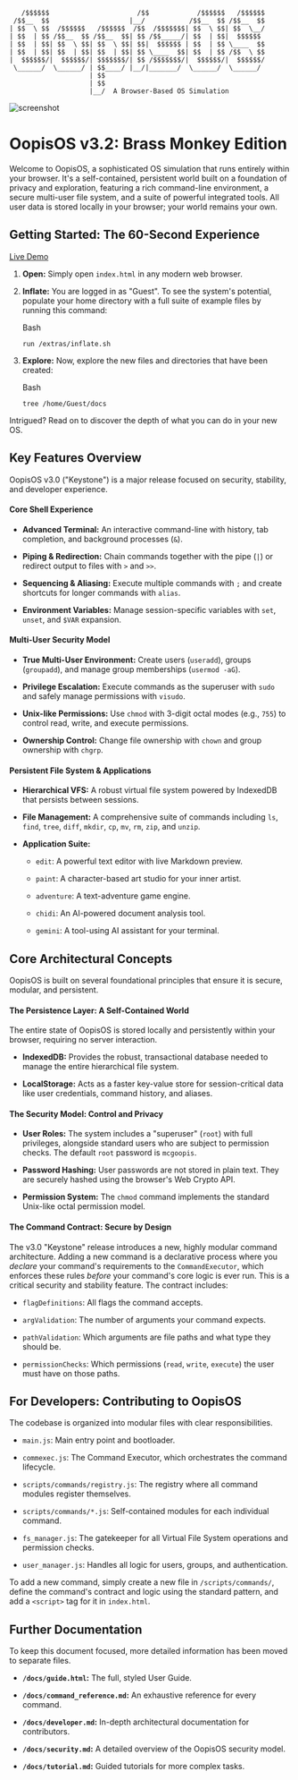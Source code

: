```  
   /$$$$$$                      /$$            /$$$$$$   /$$$$$$   
 /$$__  $$                    |__/           /$$__  $$ /$$__  $$  
| $$  \ $$  /$$$$$$   /$$$$$$  /$$  /$$$$$$$| $$  \ $$| $$  \__/  
| $$  | $$ /$$__  $$ /$$__  $$| $$ /$$_____/| $$  | $$|  $$$$$$   
| $$  | $$| $$  \ $$| $$  \ $$| $$|  $$$$$$ | $$  | $$ \____  $$  
| $$  | $$| $$  | $$| $$  | $$| $$ \____  $$| $$  | $$ /$$  \ $$  
|  $$$$$$/|  $$$$$$/| $$$$$$$/| $$ /$$$$$$$/|  $$$$$$/|  $$$$$$/  
 \______/  \______/ | $$____/ |__/|_______/  \______/  \______/   
                    | $$                                          
                    | $$                                          
                    |__/  A Browser-Based OS Simulation  
```
![screenshot](https://img.itch.zone/aW1hZ2UvMzY0MjMwOS8yMTc5MjgxNi5wbmc=/original/xXB3J6.png)

# OopisOS v3.2: Brass Monkey Edition

Welcome to OopisOS, a sophisticated OS simulation that runs entirely within your browser. It's a self-contained, persistent world built on a foundation of privacy and exploration, featuring a rich command-line environment, a secure multi-user file system, and a suite of powerful integrated tools. All user data is stored locally in your browser; your world remains your own.

## Getting Started: The 60-Second Experience

[Live Demo](https://aedmark.github.io/Oopis-OS/)

1. **Open:** Simply open `index.html` in any modern web browser.

2. **Inflate:** You are logged in as "Guest". To see the system's potential, populate your home directory with a full suite of example files by running this command:

   Bash

    ```
    run /extras/inflate.sh
    ```

3. **Explore:** Now, explore the new files and directories that have been created:

   Bash

    ```
    tree /home/Guest/docs
    ```


Intrigued? Read on to discover the depth of what you can do in your new OS.

## Key Features Overview

OopisOS v3.0 ("Keystone") is a major release focused on security, stability, and developer experience.

#### Core Shell Experience

- **Advanced Terminal:** An interactive command-line with history, tab completion, and background processes (`&`).

- **Piping & Redirection:** Chain commands together with the pipe (`|`) or redirect output to files with `>` and `>>`.

- **Sequencing & Aliasing:** Execute multiple commands with `;` and create shortcuts for longer commands with `alias`.

- **Environment Variables:** Manage session-specific variables with `set`, `unset`, and `$VAR` expansion.


#### Multi-User Security Model

- **True Multi-User Environment:** Create users (`useradd`), groups (`groupadd`), and manage group memberships (`usermod -aG`).

- **Privilege Escalation:** Execute commands as the superuser with `sudo` and safely manage permissions with `visudo`.

- **Unix-like Permissions:** Use `chmod` with 3-digit octal modes (e.g., `755`) to control read, write, and execute permissions.

- **Ownership Control:** Change file ownership with `chown` and group ownership with `chgrp`.


#### Persistent File System & Applications

- **Hierarchical VFS:** A robust virtual file system powered by IndexedDB that persists between sessions.

- **File Management:** A comprehensive suite of commands including `ls`, `find`, `tree`, `diff`, `mkdir`, `cp`, `mv`, `rm`, `zip`, and `unzip`.

- **Application Suite:**

    - `edit`: A powerful text editor with live Markdown preview.

    - `paint`: A character-based art studio for your inner artist.

    - `adventure`: A text-adventure game engine.

    - `chidi`: An AI-powered document analysis tool.

    - `gemini`: A tool-using AI assistant for your terminal.


## Core Architectural Concepts

OopisOS is built on several foundational principles that ensure it is secure, modular, and persistent.

#### The Persistence Layer: A Self-Contained World

The entire state of OopisOS is stored locally and persistently within your browser, requiring no server interaction.

- **IndexedDB:** Provides the robust, transactional database needed to manage the entire hierarchical file system.

- **LocalStorage:** Acts as a faster key-value store for session-critical data like user credentials, command history, and aliases.


#### The Security Model: Control and Privacy

- **User Roles:** The system includes a "superuser" (`root`) with full privileges, alongside standard users who are subject to permission checks. The default `root` password is `mcgoopis`.

- **Password Hashing:** User passwords are not stored in plain text. They are securely hashed using the browser's Web Crypto API.

- **Permission System:** The `chmod` command implements the standard Unix-like octal permission model.


#### The Command Contract: Secure by Design

The v3.0 "Keystone" release introduces a new, highly modular command architecture. Adding a new command is a declarative process where you _declare_ your command's requirements to the `CommandExecutor`, which enforces these rules _before_ your command's core logic is ever run. This is a critical security and stability feature. The contract includes:

- `flagDefinitions`: All flags the command accepts.

- `argValidation`: The number of arguments your command expects.

- `pathValidation`: Which arguments are file paths and what type they should be.

- `permissionChecks`: Which permissions (`read`, `write`, `execute`) the user must have on those paths.


## For Developers: Contributing to OopisOS

The codebase is organized into modular files with clear responsibilities.

- `main.js`: Main entry point and bootloader.

- `commexec.js`: The Command Executor, which orchestrates the command lifecycle.

- `scripts/commands/registry.js`: The registry where all command modules register themselves.

- `scripts/commands/*.js`: Self-contained modules for each individual command.

- `fs_manager.js`: The gatekeeper for all Virtual File System operations and permission checks.

- `user_manager.js`: Handles all logic for users, groups, and authentication.


To add a new command, simply create a new file in `/scripts/commands/`, define the command's contract and logic using the standard pattern, and add a `<script>` tag for it in `index.html`.

## Further Documentation

To keep this document focused, more detailed information has been moved to separate files.

- **`/docs/guide.html`:** The full, styled User Guide.

- **`/docs/command_reference.md`:** An exhaustive reference for every command.

- **`/docs/developer.md`:** In-depth architectural documentation for contributors.

- **`/docs/security.md`:** A detailed overview of the OopisOS security model.

- **`/docs/tutorial.md`:** Guided tutorials for more complex tasks.
